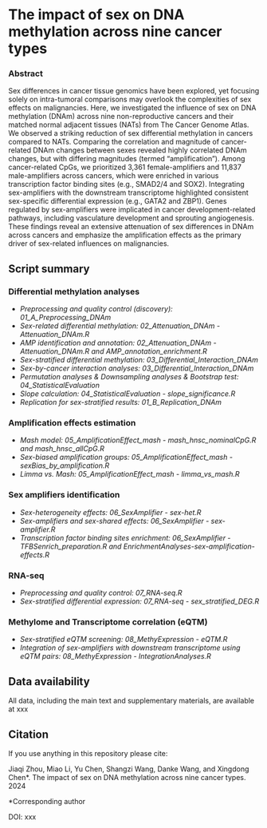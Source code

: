 The impact of sex on DNA methylation across nine cancer types
=
### Abstract
Sex differences in cancer tissue genomics have been explored, yet focusing solely on intra-tumoral comparisons may overlook the complexities of sex effects on malignancies. Here, we investigated the influence of sex on DNA methylation (DNAm) across nine non-reproductive cancers and their matched normal adjacent tissues (NATs) from The Cancer Genome Atlas. We observed a striking reduction of sex differential methylation in cancers compared to NATs. Comparing the correlation and magnitude of cancer-related DNAm changes between sexes revealed highly correlated DNAm changes, but with differing magnitudes (termed “amplification”). Among cancer-related CpGs, we prioritized 3,361 female-amplifiers and 11,837 male-amplifiers across cancers, which were enriched in various transcription factor binding sites (e.g., SMAD2/4 and SOX2). Integrating sex-amplifiers with the downstream transcriptome highlighted consistent sex-specific differential expression (e.g., GATA2 and ZBP1). Genes regulated by sex-amplifiers were implicated in cancer development-related pathways, including vasculature development and sprouting angiogenesis. These findings reveal an extensive attenuation of sex differences in DNAm across cancers and emphasize the amplification effects as the primary driver of sex-related influences on malignancies. 

## Script summary

### Differential methylation analyses

- *Preprocessing and quality control (discovery): 01_A_Preprocessing_DNAm*<br />
- *Sex-related differential methylation: 02_Attenuation_DNAm - Attenuation_DNAm.R*<br />
- *AMP identification and annotation: 02_Attenuation_DNAm - Attenuation_DNAm.R and AMP_annotation_enrichment.R*<br />
- *Sex-stratified differential methylation: 03_Differential_Interaction_DNAm*<br />
- *Sex-by-cancer interaction analyses: 03_Differential_Interaction_DNAm*<br />
- *Permutation analyses & Downsampling analyses & Bootstrap test: 04_StatisticalEvaluation*<br />
- *Slope calculation: 04_StatisticalEvaluation - slope_significance.R*<br />
- *Replication for sex-stratified results: 01_B_Replication_DNAm*<br />

### Amplification effects estimation

- *Mash model: 05_AmplificationEffect_mash - mash_hnsc_nominalCpG.R and mash_hnsc_allCpG.R*<br />
- *Sex-biased amplification groups: 05_AmplificationEffect_mash - sexBias_by_amplification.R*<br />
- *Limma vs. Mash: 05_AmplificationEffect_mash - limma_vs_mash.R*<br />

### Sex amplifiers identification

- *Sex-heterogeneity effects: 06_SexAmplifier - sex-het.R*<br />
- *Sex-amplifiers and sex-shared effects: 06_SexAmplifier - sex-amplifier.R*<br />
- *Transcription factor binding sites enrichment: 06_SexAmplifier - TFBSenrich_preparation.R and EnrichmentAnalyses-sex-amplification-effects.R*<br />

### RNA-seq

- *Preprocessing and quality control: 07_RNA-seq.R*<br />
- *Sex-stratified differential expression: 07_RNA-seq - sex_stratified_DEG.R*<br />

### Methylome and Transcriptome correlation (eQTM)

- *Sex-stratified eQTM screening: 08_MethyExpression - eQTM.R*<br />
- *Integration of sex-amplifiers with downstream transcriptome using eQTM pairs: 08_MethyExpression - IntegrationAnalyses.R*<br />

## Data availability

All data, including the main text and supplementary materials, are available at xxx

## Citation

If you use anything in this repository please cite:<br />

Jiaqi Zhou, Miao Li, Yu Chen, Shangzi Wang, Danke Wang, and Xingdong Chen*. The impact of sex on DNA methylation across nine cancer types. 2024<br />

*Corresponding author<br />

DOI: xxx
